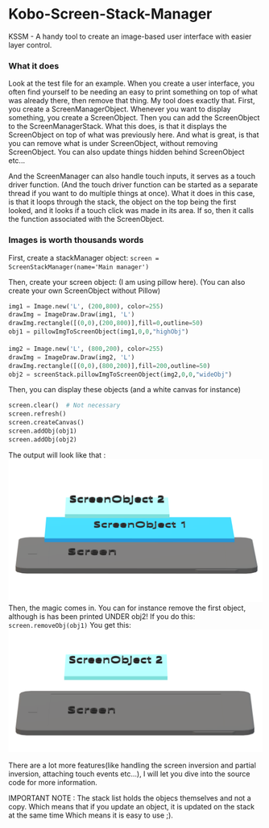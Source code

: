# Kobo-Screen-Stack-Manager
KSSM - A handy tool to create an image-based user interface with easier layer control.


### What it does
Look at the test file for an example.
When you create a user interface, you often find yourself to be needing an easy to print something on top of what was already there, then remove that thing.
My tool does exactly that.
First, you create a ScreenManagerObject.
Whenever you want to display something, you create a ScreenObject. Then you can add the ScreenObject to the ScreenManagerStack.
What this does, is that it displays the ScreenObject on top of what was previously here.
And what is great, is that you can remove what is under ScreenObject, without removing ScreenObject. You can also update things hidden behind ScreenObject etc...


And the ScreenManager can also handle touch inputs, it serves as a touch driver function. (And the touch driver function can be started as a separate thread if you want to do multiple things at once).
What it does in this case, is that it loops through the stack, the object on the top being the first looked, and it looks if a touch click was made in its area. If so, then it calls the function associated with the ScreenObject.


### Images is worth thousands words
First, create a stackManager object:
`screen = ScreenStackManager(name='Main manager')` 

Then, create your screen object: (I am using pillow here).
(You can also create your own ScreenObject without Pillow)
```python
img1 = Image.new('L', (200,800), color=255)
drawImg = ImageDraw.Draw(img1, 'L')
drawImg.rectangle([(0,0),(200,800)],fill=0,outline=50)
obj1 = pillowImgToScreenObject(img1,0,0,"highObj")

img2 = Image.new('L', (800,200), color=255)
drawImg = ImageDraw.Draw(img2, 'L')
drawImg.rectangle([(0,0),(800,200)],fill=200,outline=50)
obj2 = screenStack.pillowImgToScreenObject(img2,0,0,"wideObj")
```

Then, you can display these objects (and a white canvas for instance)
```python
screen.clear()  # Not necessary
screen.refresh()
screen.createCanvas()
screen.addObj(obj1)
screen.addObj(obj2)
```
The output will look like that :
![KSSM1](DOCS/KSSM1.png)
Then, the magic comes in.
You can for instance remove the first object, although is has been printed UNDER obj2!
If you do this:
`screen.removeObj(obj1)`
You get this:
![KSSM2](DOCS/KSSM2.png)


There are a lot more features(like handling the screen inversion and partial inversion, attaching touch events etc...), I will let you dive into the source code for more information.

IMPORTANT NOTE : 
The stack list holds the objecs themselves and not a copy.
Which means that if you update an object, it is updated on the stack at the same time
Which means it is easy to use ;).